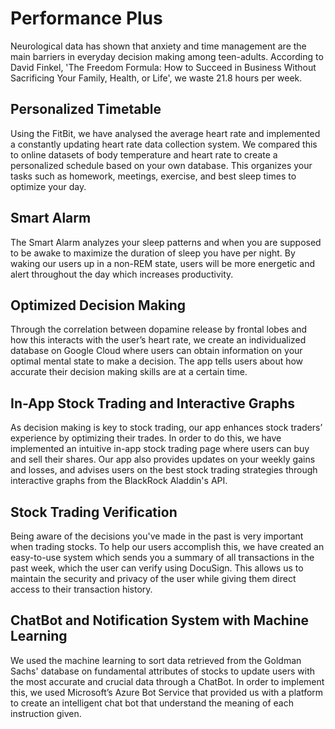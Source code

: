 Performance Plus
========

Neurological data has shown that anxiety and time management are the main barriers in everyday decision making among teen-adults. According to David Finkel, 'The Freedom Formula: How to Succeed in Business Without Sacrificing Your Family, Health, or Life', we waste 21.8 hours per week.

Personalized Timetable
-----
Using the FitBit, we have analysed the average heart rate and implemented a constantly updating heart rate data collection system. We compared this to online datasets of body temperature and heart rate to create a personalized schedule based on your own database. This organizes your tasks such as homework, meetings, exercise, and best sleep times to optimize your day.

Smart Alarm
-----
The Smart Alarm analyzes  your sleep patterns and when you are supposed to be awake to maximize the duration of sleep you have per night. By waking our users up in a non-REM state, users will be more energetic and alert throughout the day which increases productivity.

Optimized Decision Making
-----
Through the correlation between dopamine release by frontal lobes and how this interacts with the user’s heart rate, we create an individualized database on Google Cloud where users can obtain information on your optimal mental state to make a decision. The app tells users about how accurate their decision making skills are at a certain time.

In-App Stock Trading and Interactive Graphs
-----
As decision making is key to stock trading, our app enhances stock traders’ experience by optimizing their trades. In order to do this, we have implemented an intuitive in-app stock trading page where users can buy and sell their shares. Our app also provides updates on your weekly gains and losses, and advises users on the best stock trading strategies through interactive graphs from the BlackRock Aladdin's API.

Stock Trading Verification
-----
Being aware of the decisions you've made in the past is very important when trading stocks. To help our users accomplish this, we have created an easy-to-use system which sends you a summary of all transactions in the past week, which the user can verify using DocuSign. This allows us to maintain the security and privacy of the user while giving them direct access to their transaction history.

ChatBot and Notification System with Machine Learning
-----
We used the machine learning to sort data retrieved from the Goldman Sachs' database on fundamental attributes of stocks to update users with the most accurate and crucial data through a ChatBot. In order to implement this, we used Microsoft’s Azure Bot Service that provided us with a platform to create an intelligent chat bot that understand the meaning of each instruction given. 

